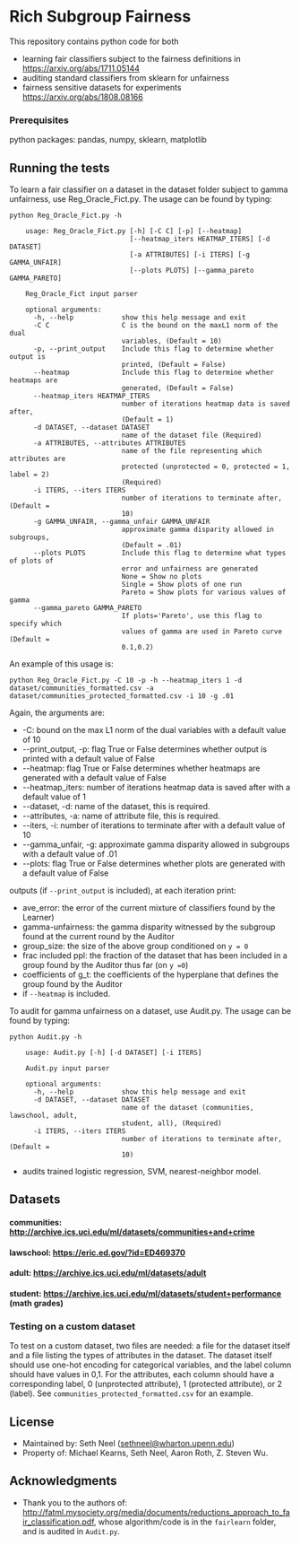 # Rich Subgroup Fairness

This repository contains python code for both 
* learning fair classifiers subject to the fairness definitions in https://arxiv.org/abs/1711.05144
* auditing standard classifiers from sklearn for unfairness
* fairness sensitive datasets for experiments https://arxiv.org/abs/1808.08166

### Prerequisites

python packages: pandas, numpy, sklearn, matplotlib

## Running the tests

To learn a fair classifier on a dataset in the dataset folder subject to gamma unfairness, use Reg_Oracle_Fict.py.
The usage can be found by typing:

```
python Reg_Oracle_Fict.py -h

    usage: Reg_Oracle_Fict.py [-h] [-C C] [-p] [--heatmap]
                              [--heatmap_iters HEATMAP_ITERS] [-d DATASET]
                              [-a ATTRIBUTES] [-i ITERS] [-g GAMMA_UNFAIR]
                              [--plots PLOTS] [--gamma_pareto GAMMA_PARETO]
    
    Reg_Oracle_Fict input parser
    
    optional arguments:
      -h, --help            show this help message and exit
      -C C                  C is the bound on the maxL1 norm of the dual
                            variables, (Default = 10)
      -p, --print_output    Include this flag to determine whether output is
                            printed, (Default = False)
      --heatmap             Include this flag to determine whether heatmaps are
                            generated, (Default = False)
      --heatmap_iters HEATMAP_ITERS
                            number of iterations heatmap data is saved after,
                            (Default = 1)
      -d DATASET, --dataset DATASET
                            name of the dataset file (Required)
      -a ATTRIBUTES, --attributes ATTRIBUTES
                            name of the file representing which attributes are
                            protected (unprotected = 0, protected = 1, label = 2)
                            (Required)
      -i ITERS, --iters ITERS
                            number of iterations to terminate after, (Default =
                            10)
      -g GAMMA_UNFAIR, --gamma_unfair GAMMA_UNFAIR
                            approximate gamma disparity allowed in subgroups,
                            (Default = .01)
      --plots PLOTS         Include this flag to determine what types of plots of
                            error and unfairness are generated 
                            None = Show no plots 
                            Single = Show plots of one run 
                            Pareto = Show plots for various values of gamma
      --gamma_pareto GAMMA_PARETO
                            If plots='Pareto', use this flag to specify which
                            values of gamma are used in Pareto curve (Default =
                            0.1,0.2)

```
An example of this usage is:
```
python Reg_Oracle_Fict.py -C 10 -p -h --heatmap_iters 1 -d dataset/communities_formatted.csv -a dataset/communities_protected_formatted.csv -i 10 -g .01
```
Again, the arguments are:
* -C: bound on the max L1 norm of the dual variables with a default value of 10
* --print_output, -p: flag True or False determines whether output is printed with a default value of False
* --heatmap: flag True or False determines whether heatmaps are generated with a default value of False
* --heatmap_iters:  number of iterations heatmap data is saved after with a default value of 1
* --dataset, -d: name of the dataset, this is required.
* --attributes, -a: name of attribute file, this is required.
* --iters, -i: number of iterations to terminate after with a default value of 10
* --gamma_unfair, -g: approximate gamma disparity allowed in subgroups with a default value of .01
* --plots: flag True or False determines whether plots are generated with a default value of False

outputs (if ```--print_output``` is included), at each iteration print:
* ave_error: the error of the current mixture of classifiers found by the Learner)
* gamma-unfairness: the gamma disparity witnessed by the subgroup found at the current round by the Auditor
* group_size: the size of the above group conditioned on `y = 0`
* frac included ppl: the fraction of the dataset that has been included in a group found by the Auditor thus far (on `y =0`)
* coefficients of g_t: the coefficients of the hyperplane that defines the group found by the Auditor
* if ```--heatmap``` is included.

To audit for gamma unfairness on a dataset, use Audit.py. The usage can be found by typing:
```
python Audit.py -h

    usage: Audit.py [-h] [-d DATASET] [-i ITERS]

    Audit.py input parser

    optional arguments:
      -h, --help            show this help message and exit
      -d DATASET, --dataset DATASET
                            name of the dataset (communities, lawschool, adult,
                            student, all), (Required)
      -i ITERS, --iters ITERS
                            number of iterations to terminate after, (Default =
                            10)
```

* audits trained logistic regression, SVM, nearest-neighbor model. 
## Datasets
#### communities: http://archive.ics.uci.edu/ml/datasets/communities+and+crime
#### lawschool: https://eric.ed.gov/?id=ED469370
#### adult: https://archive.ics.uci.edu/ml/datasets/adult
#### student: https://archive.ics.uci.edu/ml/datasets/student+performance (math grades)


### Testing on a custom dataset
To test on a custom dataset, two files are needed: a file for the dataset itself and a file listing the types of attributes
in the dataset. The dataset itself should use one-hot encoding for categorical variables, and the label column should have
values in 0,1. For the attributes, each column should have a corresponding label, 0 (unprotected attribute), 1 (protected attribute),
or 2 (label). See `communities_protected_formatted.csv` for an example.


## License
* Maintained by: Seth Neel (sethneel@wharton.upenn.edu)
* Property of: Michael Kearns, Seth Neel, Aaron Roth, Z. Steven Wu.

## Acknowledgments

* Thank you to the authors of: http://fatml.mysociety.org/media/documents/reductions_approach_to_fair_classification.pdf, whose algorithm/code is in the `fairlearn` folder, and is audited in `Audit.py`.

